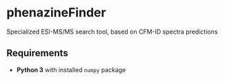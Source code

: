 # phenazineFinder
Specialized ESI-MS/MS search tool, based on CFM-ID spectra predictions 

## Requirements
* **Python 3** with installed  `numpy` package


